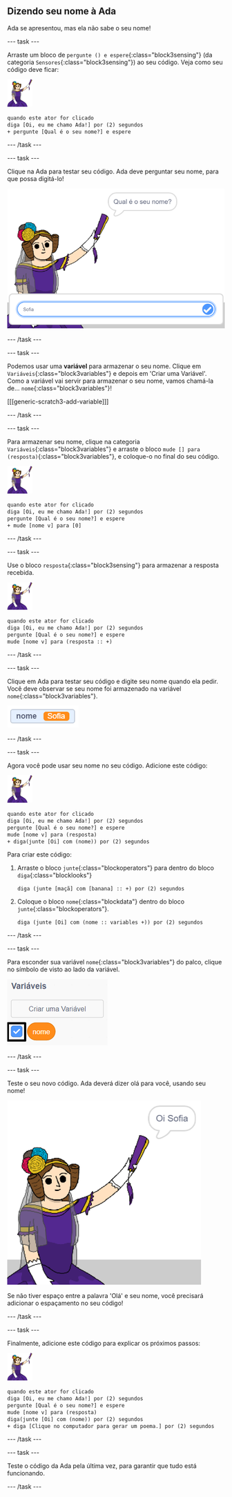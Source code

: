 ## Dizendo seu nome à Ada

Ada se apresentou, mas ela não sabe o seu nome!

--- task ---

Arraste um bloco de `pergunte () e espere`{:class="block3sensing"} (da categoria `Sensores`{:class="block3sensing"}) ao seu código. Veja como seu código deve ficar:

![ator Ada](images/ada-sprite.png)

```blocks3
quando este ator for clicado
diga [Oi, eu me chamo Ada!] por (2) segundos
+ pergunte [Qual é o seu nome?] e espere
```

--- /task ---

--- task ---

Clique na Ada para testar seu código. Ada deve perguntar seu nome, para que possa digitá-lo!

![ator Ada perguntando o seu nome](images/poetry-input.png)

--- /task ---

--- task ---

Podemos usar uma **variável** para armazenar o seu nome. Clique em `Variáveis`{:class="block3variables"} e depois em 'Criar uma Variável'. Como a variável vai servir para armazenar o seu nome, vamos chamá-la de... `nome`{:class="block3variables"}!

[[[generic-scratch3-add-variable]]]

--- /task ---

--- task ---

Para armazenar seu nome, clique na categoria `Variáveis`{:class="block3variables"} e arraste o bloco `mude [] para (resposta)`{:class="block3variables"}, e coloque-o no final do seu código.

![ator Ada](images/ada-sprite.png)

```blocks3
quando este ator for clicado
diga [Oi, eu me chamo Ada!] por (2) segundos
pergunte [Qual é o seu nome?] e espere
+ mude [nome v] para [0]
```

--- /task ---

--- task ---

Use o bloco `resposta`{:class="block3sensing"} para armazenar a resposta recebida.

![ator Ada](images/ada-sprite.png)

```blocks3
quando este ator for clicado
diga [Oi, eu me chamo Ada!] por (2) segundos
pergunte [Qual é o seu nome?] e espere
mude [nome v] para (resposta :: +)
```

--- /task ---

--- task ---

Clique em Ada para testar seu código e digite seu nome quando ela pedir. Você deve observar se seu nome foi armazenado na variável `nome`{:class="block3variables"}.

![screenshot](images/poetry-name-test.png)

--- /task ---

--- task ---

Agora você pode usar seu nome no seu código. Adicione este código:

![ator Ada](images/ada-sprite.png)

```blocks3
quando este ator for clicado
diga [Oi, eu me chamo Ada!] por (2) segundos
pergunte [Qual é o seu nome?] e espere
mude [nome v] para (resposta)
+ diga(junte [Oi] com (nome)) por (2) segundos 
```

Para criar este código:

1. Arraste o bloco `junte`{:class="blockoperators"} para dentro do bloco `diga`{:class="blocklooks"}
    
    ```blocks3
    diga (junte [maçã] com [banana] :: +) por (2) segundos
    ```

2. Coloque o bloco `nome`{:class="blockdata"} dentro do bloco `junte`{:class="blockoperators"}.
    
    ```blocks3
    diga (junte [Oi] com (nome :: variables +)) por (2) segundos
    ```

--- /task ---

--- task ---

Para esconder sua variável `nome`{:class="block3variables"} do palco, clique no símbolo de visto ao lado da variável.

![definir variável nome](images/poetry-tick-annotated.png)

--- /task ---

--- task ---

Teste o seu novo código. Ada deverá dizer olá para você, usando seu nome!

![screenshot](images/poetry-name-test2.png)

Se não tiver espaço entre a palavra 'Olá' e seu nome, você precisará adicionar o espaçamento no seu código!

--- /task ---

--- task ---

Finalmente, adicione este código para explicar os próximos passos:

![ator Ada](images/ada-sprite.png)

```blocks3
quando este ator for clicado
diga [Oi, eu me chamo Ada!] por (2) segundos
pergunte [Qual é o seu nome?] e espere
mude [nome v] para (resposta)
diga(junte [Oi] com (nome)) por (2) segundos
+ diga [Clique no computador para gerar um poema.] por (2) segundos 
```

--- /task ---

--- task ---

Teste o código da Ada pela última vez, para garantir que tudo está funcionando.

--- /task ---